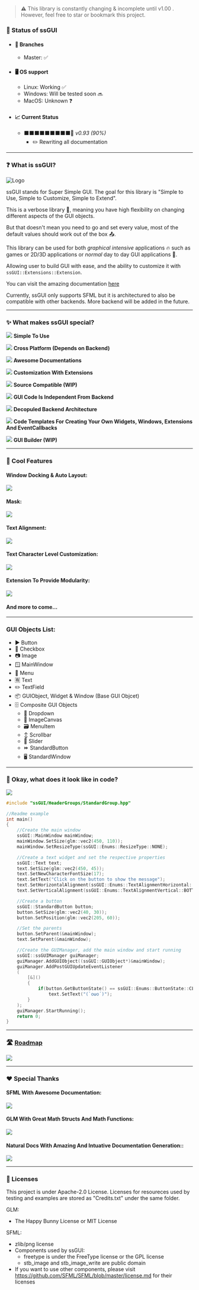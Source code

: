 > ⚠️ This library is constantly changing & incomplete until v1.00 . However, feel free to star or bookmark this project.

### 🔌 Status of ssGUI
- #### 🔀 Branches
    - Master: ✅

- #### 🖥️ OS support
    - Linux: Working ✅
    - Windows: Will be tested soon 🔜
    - MacOS: Unknown ❓

- #### 📈 Current Status
    - ⬛⬛⬛⬛⬛⬛⬛⬛⬛🔲 *v0.93 (90%)* 
        - ✏️ Rewriting all documentation

---

### ❓ What is ssGUI?

![](DocsGeneration/ND_Config/Images/Logo.png "Logo")

ssGUI stands for Super Simple GUI. The goal for this library is "Simple to Use, Simple to Customize, Simple to Extend".

This is a verbose library 💬, meaning you have high flexibility on changing different aspects of the GUI objects.

But that doesn't mean you need to go and set every value, most of the default values should work out of the box 📤.

This library can be used for both *graphical intensive* applications 🔥 such as games or 2D/3D applications or *normal* day to day GUI applications 🎹.

Allowing user to build GUI with ease, and the ability to customize it with `ssGUI::Extensions::Extension`.

You can visit the amazing documentation [here](https://neko-box-coder.github.io/ssGUI/)

Currently, ssGUI only supports SFML but it is architectured to also be compatible with other backends. More backend will be added in the future. 

---

### ✨ What makes ssGUI special?

![](DocsGeneration/ND_Config/Images/EasyToUse.png)
**Simple To Use**

![](DocsGeneration/ND_Config/Images/CrossPlatform.png)
**Cross Platform (Depends on Backend)**

![](DocsGeneration/ND_Config/Images/Documentation.png)
**Awesome Documentations**

![](DocsGeneration/ND_Config/Images/Extension.png)
**Customization With Extensions**

![](DocsGeneration/ND_Config/Images/Compatible.png)
**Source Compatible (WIP)**

![](DocsGeneration/ND_Config/Images/Independent.png)
**GUI Code Is Independent From Backend**

![](DocsGeneration/ND_Config/Images/Swap.png)
**Decopuled Backend Architecture**

![](DocsGeneration/ND_Config/Images/Template.png)
**Code Templates For Creating Your Own Widgets, Windows, Extensions And EventCallbacks**

![](DocsGeneration/ND_Config/Images/Builder.png)
**GUI Builder (WIP)**

---

### 📌 Cool Features
#### Window Docking & Auto Layout:
![](DocsGeneration/ND_Config/Images/DockingAndLayout.gif)

#### Mask:
![](DocsGeneration/ND_Config/Images/Mask.gif)

#### Text Alignment:
![](DocsGeneration/ND_Config/Images/TextAlignment.gif)

#### Text Character Level Customization:
![](DocsGeneration/ND_Config/Images/CharAdjust.gif)

#### Extension To Provide Modularity:
![](DocsGeneration/ND_Config/Images/ExtensionExample.gif)

#### And more to come...

---

### GUI Objects List:
- ▶️ Button
- 🔲 Checkbox
- 📷 Image
- 🪟 MainWindow
- 📑 Menu
- 🈶 Text
- ✏️ TextField
- 📦 GUIObject, Widget & Window (Base GUI Objcet)
- 🗄️ Composite GUI Objects
    - 📄 Dropdown
    - 🩻 ImageCanvas
    - 🗃️ MenuItem
    - ↕️ Scrollbar
    - 🛝 Slider
    - ⏩ StandardButton
    - 🖥 StandardWindow

---

### 🧮 Okay, what does it look like in code?
![](DocsGeneration/ND_Config/Images/IntroductionExample.gif) 
```C++
#include "ssGUI/HeaderGroups/StandardGroup.hpp"

//Readme example
int main()
{
    //Create the main window
    ssGUI::MainWindow mainWindow;
    mainWindow.SetSize(glm::vec2(450, 110));
    mainWindow.SetResizeType(ssGUI::Enums::ResizeType::NONE);

    //Create a text widget and set the respective properties
    ssGUI::Text text;
    text.SetSize(glm::vec2(450, 45));
    text.SetNewCharacterFontSize(17);
    text.SetText("Click on the button to show the message");
    text.SetHorizontalAlignment(ssGUI::Enums::TextAlignmentHorizontal::CENTER);
    text.SetVerticalAlignment(ssGUI::Enums::TextAlignmentVertical::BOTTOM);

    //Create a button
    ssGUI::StandardButton button;
    button.SetSize(glm::vec2(40, 30));
    button.SetPosition(glm::vec2(205, 60));

    //Set the parents
    button.SetParent(&mainWindow);
    text.SetParent(&mainWindow);

    //Create the GUIManager, add the main window and start running
    ssGUI::ssGUIManager guiManager;
    guiManager.AddGUIObject((ssGUI::GUIObject*)&mainWindow);
    guiManager.AddPostGUIUpdateEventListener
    (
        [&]()
        {
            if(button.GetButtonState() == ssGUI::Enums::ButtonState::CLICKED)
                text.SetText("(`oωo´)");
        }
    );
    guiManager.StartRunning();
    return 0;
}
```

---

### 🛣️ [Roadmap](https://ssGUI.nekoboxcoder.dev/b/ckQsLZToXDPFzsAzx/ssgui)
![](DocsGeneration/ND_Config/Images/Roadmap.png)

---

### ❤️ Special Thanks

#### SFML With Awesome Documentation:

![](DocsGeneration/ND_Config/Images/SFML.png)

#### GLM With Great Math Structs And Math Functions: 

![](DocsGeneration/ND_Config/Images/Glm.png)

#### Natural Docs With Amazing And Intuative Documentation Generation::

![](DocsGeneration/ND_Config/Images/NaturalDocs.svg) 

---

### 📜 Licenses
This project is under Apache-2.0 License. 
Licenses for resoureces used by testing and examples are stored as "Credits.txt" under the same folder.

GLM:
- The Happy Bunny License or MIT License

SFML:
- zlib/png license
- Components used by ssGUI:
    - freetype is under the FreeType license or the GPL license
    - stb_image and stb_image_write are public domain
- If you want to use other components, please visit https://github.com/SFML/SFML/blob/master/license.md for their licenses


